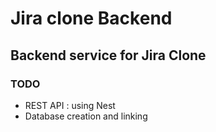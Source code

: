 # Jira clone Backend 
## Backend service for Jira Clone
### TODO
- REST API : using Nest
- Database creation and linking
